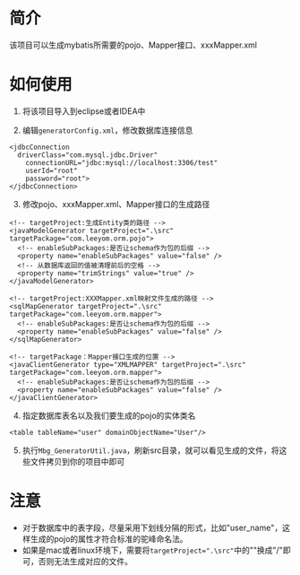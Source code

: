 # 简介
该项目可以生成mybatis所需要的pojo、Mapper接口、xxxMapper.xml
# 如何使用

1. 将该项目导入到eclipse或者IDEA中

2. 编辑`generatorConfig.xml`，修改数据库连接信息

```
<jdbcConnection 
  driverClass="com.mysql.jdbc.Driver"
	connectionURL="jdbc:mysql://localhost:3306/test" 
	userId="root"
	password="root">
</jdbcConnection>
```
3. 修改pojo、xxxMapper.xml、Mapper接口的生成路径

```
<!-- targetProject:生成Entity类的路径 -->
<javaModelGenerator targetProject=".\src" targetPackage="com.leeyom.orm.pojo">
  <!-- enableSubPackages:是否让schema作为包的后缀 -->
  <property name="enableSubPackages" value="false" />
  <!-- 从数据库返回的值被清理前后的空格 -->
  <property name="trimStrings" value="true" />
</javaModelGenerator>
		
<!-- targetProject:XXXMapper.xml映射文件生成的路径 -->
<sqlMapGenerator targetProject=".\src" targetPackage="com.leeyom.orm.mapper">
  <!-- enableSubPackages:是否让schema作为包的后缀 -->
  <property name="enableSubPackages" value="false" />
</sqlMapGenerator>
		
<!-- targetPackage：Mapper接口生成的位置 -->
<javaClientGenerator type="XMLMAPPER" targetProject=".\src" targetPackage="com.leeyom.orm.mapper">
  <!-- enableSubPackages:是否让schema作为包的后缀 -->
  <property name="enableSubPackages" value="false" />
</javaClientGenerator>
```
4. 指定数据库表名以及我们要生成的pojo的实体类名

```
<table tableName="user" domainObjectName="User"/>
```
5. 执行`Mbg_GeneratorUtil.java`，刷新src目录，就可以看见生成的文件，将这些文件拷贝到你的项目中即可

# 注意
* 对于数据库中的表字段，尽量采用下划线分隔的形式，比如"user_name"，这样生成的pojo的属性才符合标准的驼峰命名法。
* 如果是mac或者linux环境下，需要将`targetProject=".\src"`中的"\"换成"/"即可，否则无法生成对应的文件。
